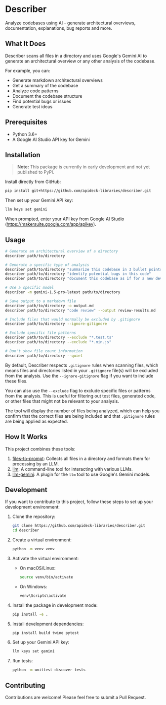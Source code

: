 # Describer

Analyze codebases using AI - generate architectural overviews, documentation, explanations, bug reports and more.

## What It Does

Describer scans all files in a directory and uses Google's Gemini AI to generate an architectural overview or any other analysis of the codebase.

For example, you can:

- Generate markdown architectural overviews
- Get a summary of the codebase
- Analyze code patterns
- Document the codebase structure
- Find potential bugs or issues
- Generate test ideas

## Prerequisites

- Python 3.6+
- A Google AI Studio API key for Gemini

## Installation

> **Note:** This package is currently in early development and not yet published to PyPI.

Install directly from GitHub:

```bash
pip install git+https://github.com/apideck-libraries/describer.git
```

Then set up your Gemini API key:

```bash
llm keys set gemini
```

When prompted, enter your API key from Google AI Studio (https://makersuite.google.com/app/apikey).

## Usage

```bash
# Generate an architectural overview of a directory
describer path/to/directory

# Generate a specific type of analysis
describer path/to/directory "summarize this codebase in 3 bullet points"
describer path/to/directory "identify potential bugs in this code"
describer path/to/directory "document this codebase as if for a new developer"

# Use a specific model
describer -m gemini-1.5-pro-latest path/to/directory

# Save output to a markdown file
describer path/to/directory -o output.md
describer path/to/directory "code review" --output review-results.md

# Include files that would normally be excluded by .gitignore
describer path/to/directory --ignore-gitignore

# Exclude specific file patterns
describer path/to/directory --exclude "*.test.ts"
describer path/to/directory --exclude "*.min.js"

# Don't show file count information
describer path/to/directory --quiet
```

By default, Describer respects `.gitignore` rules when scanning files, which means files and directories listed in your `.gitignore` file(s) will be excluded from the analysis. Use the `--ignore-gitignore` flag if you want to include these files.

You can also use the `--exclude` flag to exclude specific files or patterns from the analysis. This is useful for filtering out test files, generated code, or other files that might not be relevant to your analysis.

The tool will display the number of files being analyzed, which can help you confirm that the correct files are being included and that `.gitignore` rules are being applied as expected.

## How It Works

This project combines these tools:

1. [files-to-prompt](https://github.com/simonw/files-to-prompt): Collects all files in a directory and formats them for processing by an LLM.
2. [llm](https://llm.datasette.io/en/stable/): A command-line tool for interacting with various LLMs.
3. [llm-gemini](https://github.com/simonw/llm-gemini): A plugin for the `llm` tool to use Google's Gemini models.

## Development

If you want to contribute to this project, follow these steps to set up your development environment:

1. Clone the repository:

   ```bash
   git clone https://github.com/apideck-libraries/describer.git
   cd describer
   ```

2. Create a virtual environment:

   ```bash
   python -m venv venv
   ```

3. Activate the virtual environment:

   - On macOS/Linux:
     ```bash
     source venv/bin/activate
     ```
   - On Windows:
     ```bash
     venv\Scripts\activate
     ```

4. Install the package in development mode:

   ```bash
   pip install -e .
   ```

5. Install development dependencies:

   ```bash
   pip install build twine pytest
   ```

6. Set up your Gemini API key:

   ```bash
   llm keys set gemini
   ```

7. Run tests:
   ```bash
   python -m unittest discover tests
   ```

## Contributing

Contributions are welcome! Please feel free to submit a Pull Request.
